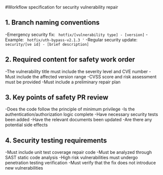 #Workflow specification for security vulnerability repair

## 1. Branch naming conventions
-Emergency security fix: ` hotfix/[vulnerability type] - [version]`
-Example: ` hotfix/uth-bypass-v2.1.3 '`
-Regular security update: ` security/[ve id] - [brief description]`

## 2. Required content for safety work order
-The vulnerability title must include the severity level and CVE number
-Must include the affected version range
-CVSS score and risk assessment must be provided
-Must include a preliminary repair plan

## 3. Key points of safety PR review
-Does the code follow the principle of minimum privilege
-Is the authentication/authorization logic complete
-Have necessary security tests been added
-Have the relevant documents been updated
-Are there any potential side effects

## 4. Security testing requirements
-Must include unit test coverage repair code
-Must be analyzed through SAST static code analysis
-High risk vulnerabilities must undergo penetration testing verification
-Must verify that the fix does not introduce new vulnerabilities
